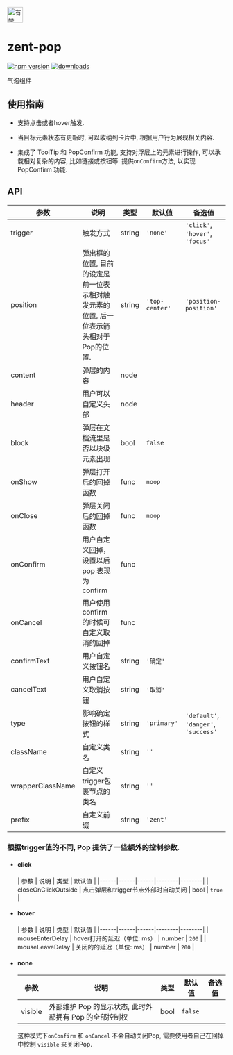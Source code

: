 <p>
	<a href="https://github.com/youzan/">
		 <img alt="有赞logo" width="36px" src="https://img.yzcdn.cn/public_files/2017/02/09/e84aa8cbbf7852688c86218c1f3bbf17.png" alt="youzan" />
	</a>
</p>

# zent-pop

[![npm version](https://img.shields.io/npm/v/zent-pop.svg?style=flat)](https://www.npmjs.com/package/zent-pop) [![downloads](https://img.shields.io/npm/dt/zent-pop.svg)](https://www.npmjs.com/package/zent-pop)

气泡组件

## 使用指南

* 支持点击或者hover触发.

* 当目标元素状态有更新时, 可以收纳到卡片中, 根据用户行为展现相关内容.

* 集成了 ToolTip 和 PopConfirm 功能, 支持对浮层上的元素进行操作, 可以承载相对复杂的内容, 比如链接或按钮等. 提供`onConfirm`方法, 以实现 PopConfirm 功能.

## API

| 参数 | 说明 | 类型 | 默认值 | 备选值 |
|------|------|------|--------|--------|
| trigger | 触发方式 | string | `'none'` | `'click'`, `'hover'`, `'focus'` |
| position | 弹出框的位置, 目前的设定是前一位表示相对触发元素的位置, 后一位表示箭头相对于Pop的位置. | string | `'top-center'` | `'position-position'` |
| content | 弹层的内容 | node | | |
| header | 用户可以自定义头部 | node | | |
| block | 弹层在文档流里是否以块级元素出现 | bool | `false` |  |
| onShow | 弹层打开后的回掉函数 | func | `noop` | |
| onClose | 弹层关闭后的回掉函数 | func | `noop` | |
| onConfirm | 用户自定义回掉，设置以后pop 表现为confirm | func |  |  |
| onCancel | 用户使用 confirm 的时候可自定义取消的回掉 | func |  |  |
| confirmText | 用户自定义按钮名 | string | `'确定'` |  |
| cancelText | 用户自定义取消按钮 | string | `'取消'` |  |
| type | 影响确定按钮的样式 | string | `'primary'` | `'default'`, `'danger'`, `'success'` |
| className | 自定义类名 | string | `''` |  |
| wrapperClassName | 自定义trigger包裹节点的类名 | string | `''` |  |
| prefix | 自定义前缀 | string | `'zent'` |  |


### 根据trigger值的不同, Pop 提供了一些额外的控制参数.

* #### click

  | 参数 | 说明 | 类型 | 默认值 |
  |------|------|------|--------|--------|
  | closeOnClickOutside | 点击弹层和trigger节点外部时自动关闭 | bool | `true` |


* #### hover

  | 参数 | 说明 | 类型 | 默认值 |
  |------|------|------|--------|--------|
  | mouseEnterDelay | hover打开的延迟（单位: ms） | number | `200` |
  | mouseLeaveDelay | 关闭的的延迟（单位: ms） | number | `200` |


* #### none

  | 参数 | 说明 | 类型 | 默认值 | 备选值 |
  |------|------|------|--------|--------|
  | visible | 外部维护 Pop 的显示状态, 此时外部拥有 Pop 的全部控制权 | bool | `false` |  |

  这种模式下`onConfirm` 和 `onCancel` 不会自动关闭Pop, 需要使用者自己在回掉中控制 `visible` 来关闭Pop.
